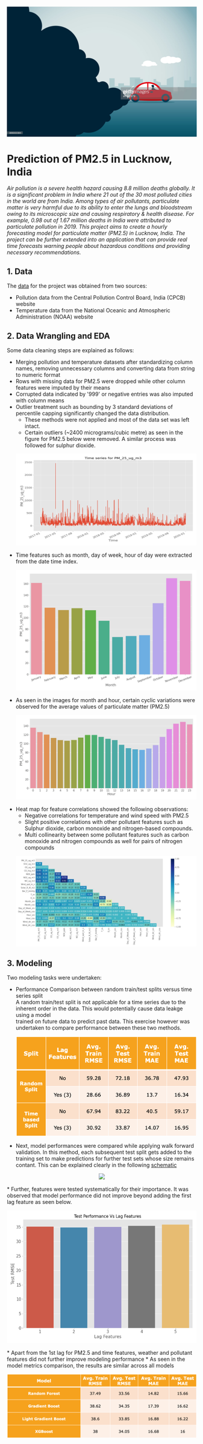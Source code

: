 ![cover_photo](https://github.com/phatakshaunak/Springboard-Data-Science/blob/master/Capstone%20Project%20%232/Readme%20Files/air_pollution_getty_images.jpg)
# **Prediction of PM2.5 in Lucknow, India**
*Air pollution is a severe health hazard causing 8.8 million deaths globally. It is a significant problem in India where 21 out of the 30 most polluted cities in the world are from India. Among types of air pollutants, particulate matter is very harmful due to its ability to enter the lungs and bloodstream owing to its microscopic size and causing respiratory & health disease. For example, 0.98 out of 1.67 million deaths in India were attributed to particulate pollution in 2019.
This project aims to create a hourly forecasting model for particulate matter (PM2.5) in Lucknow, India. The project can be further extended into an application that can provide real time forecasts warning people about hazardous conditions and providing necessary recommendations.*
  
## 1. Data
The [data](https://github.com/phatakshaunak/Springboard-Data-Science/tree/master/Capstone%20Project%20%232/Data_CPCB_Lucknow/Cleaned%20Data%20) for the project was obtained from two sources:
  * Pollution data from the Central Pollution Control Board, India (CPCB) website
  * Temperature data from the National Oceanic and Atmospheric Administration (NOAA) website
  
    
## 2. Data Wrangling and EDA
Some data cleaning steps are explained as follows:
  * Merging pollution and temperature datasets after standardizing column names, removing unnecessary columns and converting data from string to numeric format
  * Rows with missing data for PM2.5 were dropped while other column features were imputed by their means
  * Corrupted data indicated by '999' or negative entries was also imputed with column means
  * Outlier treatment such as bounding by 3 standard deviations of percentile capping significantly changed the data distribution.  
      * These methods were not applied and most of the data set was left intact. 
      * Certain outliers (~2400 micrograms/cubic metre) as seen in the figure for PM2.5 below were removed. A similar process was followed for sulphur dioxide.
      <p align="center">
      <img src = "https://github.com/phatakshaunak/Springboard-Data-Science/blob/master/Capstone%20Project%20%232/Readme%20Files/PM_25.png"></p>
  * Time features such as month, day of week, hour of day were extracted from the date time index.
      <p align="center"><img src = "https://github.com/phatakshaunak/Springboard-Data-Science/blob/master/Capstone%20Project%20%232/Readme%20Files/month_pm.png">
      </p>
  * As seen in the images for month and hour, certain cyclic variations were observed for the average values of particulate matter (PM2.5)
      <p align="center"><img src = "https://github.com/phatakshaunak/Springboard-Data-Science/blob/master/Capstone%20Project%20%232/Readme%20Files/hourly_pm.jpg">
      </p>
  * Heat map for feature correlations showed the following observations:
      *	Negative correlations for temperature and wind speed with PM2.5
      * Slight positive correlations with other pollutant features such as Sulphur dioxide, carbon monoxide and nitrogen-based compounds.
      * Multi collinearity between some pollutant features such as carbon monoxide and nitrogen compounds as well for pairs of nitrogen compounds
      <p align="center"><img src = "https://github.com/phatakshaunak/Springboard-Data-Science/blob/master/Capstone%20Project%20%232/Readme%20Files/Correlation_Map.jpg">
      </p>
## 3. Modeling
Two modeling tasks were undertaken:
  * Performance Comparison between random train/test splits versus time series split  
    A random train/test split is not applicable for a time series due to the inherent order in the data. This would potentially cause data leakge using a model  
    trained on future data to predict past data. This exercise however was undertaken to compare performance between these two methods.
    <p align="center"><img src = "https://github.com/phatakshaunak/Springboard-Data-Science/blob/master/Capstone%20Project%20%232/Readme%20Files/random_time_results.png">
      </p>
  * Next, model performances were compared while applying walk forward validation. In this method, each subsequent test split gets added to the training set to make predictions for further test sets whose size remains contant. This can be explained clearly in the following [schematic](https://www.researchgate.net/publication/341618027_Forecasting_Sales_of_Truck_Components_A_Machine_Learning_Approach)
   <p align="center"><img src = "https://github.com/phatakshaunak/Springboard-Data-Science/blob/master/Capstone%20Project%20%232/Readme%20Files/forward_chaining.png"></p>
  * Further, features were tested systematically for their importance. It was observed that model performance did not improve beyond adding the first lag feature as seen below.
      <p align="center"><img src = "https://github.com/phatakshaunak/Springboard-Data-Science/blob/master/Capstone%20Project%20%232/Readme%20Files/lag_var.png">
      </p>
        * Apart from the 1st lag for PM2.5 and time features, weather and pollutant features did not further improve modeling performance
        * As seen in the model metrics comparison, the results are similar across all models
      <p align="center"><img src = "https://github.com/phatakshaunak/Springboard-Data-Science/blob/master/Capstone%20Project%20%232/Readme%20Files/walk_forward_metrics.png">
      </p>
